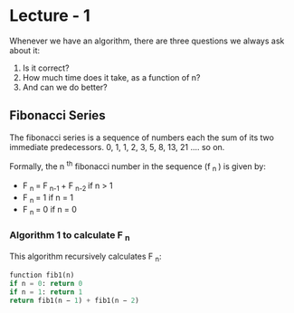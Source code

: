 # Lecture - 1

Whenever we have an algorithm, there are three questions we always ask about it:
1. Is it correct?
2. How much time does it take, as a function of n?
3. And can we do better?

## Fibonacci Series

The fibonacci series is a sequence of numbers each the sum of its two immediate predecessors.
0, 1, 1, 2, 3, 5, 8, 13, 21 .... so on.

Formally, the n <sup>th</sup> fibonacci number in the sequence (f <sub>n </sub>) is given by:
- F <sub>n </sub> = F<sub> n-1 </sub> + F <sub> n-2 </sub> if n > 1
- F <sub>n </sub> = 1               if n = 1 
- F <sub>n </sub> = 0               if n = 0 

### Algorithm 1 to calculate F <sub>n</sub>

This algorithm recursively calculates F <sub>n</sub>:

```python 
function fib1(n)
if n = 0: return 0
if n = 1: return 1
return fib1(n − 1) + fib1(n − 2)
```

